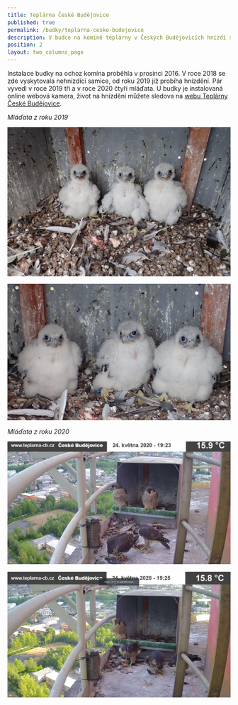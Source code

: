 ```yaml
---
title: Teplárna České Budějovice
published: true
permalink: /budky/teplarna-ceske-budejovice
description: V budce na komíně teplárny v Českých Budějovicích hnízdí sokoli od roku 2019.
position: 2
layout: two_columns_page
---
```

Instalace budky na ochoz komína proběhla v prosinci 2016. V roce 2018 se zde vyskytovala nehnízdící samice, od roku 2019 již probíhá hnízdění. Pár vyvedl v roce 2019 tři a v roce 2020 čtyři mláďata. 
U budky je instalovaná online webová kamera, život na hnízdění můžete sledova na [webu Teplárny České Budějovice](http://www.teplarna-cb.cz/hnizdo/).

_Mláďata z roku 2019_

![](/media/p5100607_620.jpg)

![](/media/p5100619_620.jpg)

_Mláďata z roku 2020_

![](/media/ctyri_juv_po_nekolika_dnech_v_budce_1_620.jpg)

![](/media/ctyri_juv_po_nekolika_dnech_v_budce_620.jpg)
